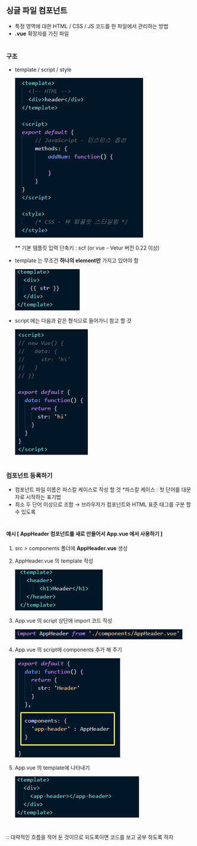 ## 싱글 파일 컴포넌트 
- 특정 영역에 대한 HTML / CSS / JS 코드를 한 파일에서 관리하는 방법
- **.vue** 확장자를 가진 파일 
#
### 구조
- template / script / style          
  
  <img src="/Vue/img/싱글파일.png">     
  

  ** 기본 템플릿 입력 단축키 : scf (or vue - Vetur 버전 0.22 이상)

- template 는 무조건 **하나의 element만** 가지고 있어야 함   

  <img src="/Vue/img/싱파컴1.png">      

- script 에는 다음과 같은 형식으로 들어가니 참고 할 것 

  <img src="/Vue/img/싱파컴3.png"> 
#
### 컴포넌트 등록하기 
- 컴포넌트 파일 이름은 파스칼 케이스로 작성 할 것 
   *파스칼 케이스 : 첫 단어를 대문자로 시작하는 표기법 
- 최소 두 단어 이상으로 조합 →  브라우저가 컴포넌트와 HTML 표준 태그를 구분 할 수 있도록 
#
#### 예시 [ AppHeader 컴포넌트를 새로 만들어서 App.vue 에서 사용하기 ]
1. src > components 폴더에 **AppHeader.vue** 생성 
2. AppHeader.vue 의 template 작성    
 
   <img src="/Vue/img/싱파컴4.png">  
   
3. App.vue 의 script 상단에 import 코드 작성 

   <img src="/Vue/img/싱파컴5.png">   
  
4. App.vue 의 script에 components 추가 해 주기 

   <img src="/Vue/img/싱파컴6.png">    
  
5. App.vue 의 template에 나타내기   
 
   <img src="/Vue/img/싱파컴7.png">  
#
:: 대략적인 흐름을 적어 둔 것이므로 되도록이면 코드를 보고 공부 하도록 하자 


